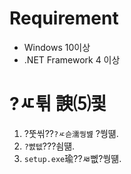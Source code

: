 # Requirement
* Windows 10이상
* .NET Framework 4 이상

# ?ㅼ튂 諛⑸쾿
1. ?뚯씪??`?ㅼ슫濡쒕뱶` ?쒕떎.
2. `?뺤텞`???쇰떎.
3. `setup.exe`瑜??ㅽ뻾?쒕떎.